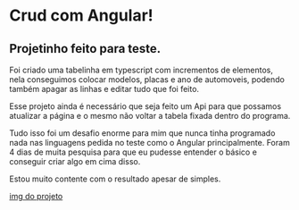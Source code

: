 # Crud com Angular!
## Projetinho feito para teste.

Foi criado uma tabelinha em typescript com incrementos de elementos, nela conseguimos colocar modelos, placas e ano de automoveis, podendo também apagar as linhas e editar 
tudo que foi feito.

Esse projeto ainda é necessário que seja feito um Api para que possamos atualizar a página e o mesmo não voltar a tabela fixada dentro do programa.

Tudo isso foi um desafio enorme para mim que nunca tinha programado nada nas linguagens pedida no teste como o Angular principalmente. Foram 4 dias de muita pesquisa para 
que eu pudesse entender o básico e conseguir criar algo em cima disso. 

Estou muito contente com o resultado apesar de simples.

[img do projeto](https://github.com/FilippiCelegati/Test_info/blob/master/Sem%20t%C3%ADtulo.png)

